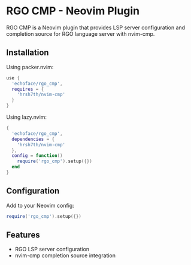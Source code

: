 # RGO CMP - Neovim Plugin

RGO CMP is a Neovim plugin that provides LSP server configuration and completion source for RGO language server with nvim-cmp.

## Installation

Using packer.nvim:
```lua
use {
  'echoface/rgo_cmp',
  requires = {
    'hrsh7th/nvim-cmp'
  }
}
```

Using lazy.nvim:
```lua
{
  'echoface/rgo_cmp',
  dependencies = {
    'hrsh7th/nvim-cmp'
  },
  config = function()
    require('rgo_cmp').setup({})
  end
}
```

## Configuration

Add to your Neovim config:
```lua
require('rgo_cmp').setup({})
```

## Features

- RGO LSP server configuration
- nvim-cmp completion source integration